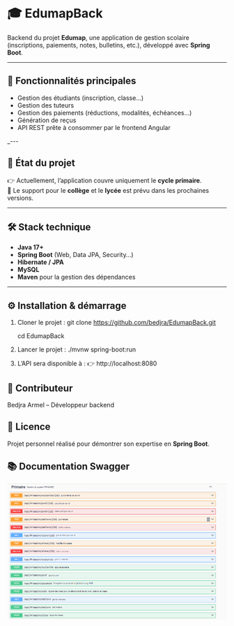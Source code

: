 # 🎓 EdumapBack

Backend du projet **Edumap**, une application de gestion scolaire (inscriptions, paiements, notes, bulletins, etc.), développé avec **Spring Boot**.

---

## 🚀 Fonctionnalités principales
- Gestion des étudiants (inscription, classe…)
- Gestion des tuteurs
- Gestion des paiements (réductions, modalités, échéances…)
- Génération de reçus
- API REST prête à consommer par le frontend Angular

_---

## 📌 État du projet
👉 Actuellement, l’application couvre uniquement le **cycle primaire**.  
🚧 Le support pour le **collège** et le **lycée** est prévu dans les prochaines versions.

---

## 🛠️ Stack technique
- **Java 17+**
- **Spring Boot** (Web, Data JPA, Security…)
- **Hibernate / JPA**
- **MySQL** 
- **Maven** pour la gestion des dépendances

---

## ⚙️ Installation & démarrage

1. Cloner le projet :
   git clone https://github.com/bedjra/EdumapBack.git

    cd EdumapBack

2. Lancer le projet :
./mvnw spring-boot:run

3. L’API sera disponible à :
👉 http://localhost:8080


## 🤝 Contributeur

Bedjra Armel – Développeur backend

## 📄 Licence

Projet personnel réalisé pour démontrer son expertise en **Spring Boot**.

## 📚 Documentation Swagger

![Texte alternatif](src/main/resources/templates/Capture.PNG)

